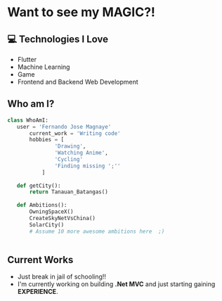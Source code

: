 # Want to see my MAGIC?!

## :computer: Technologies I Love
* Flutter
* Machine Learning
* Game
* Frontend and Backend Web Development


 ## Who am I?
 ```python
 class WhoAmI:
 	user = 'Fernando Jose Magnaye'
		current_work = 'Writing code'
		hobbies = [
				'Drawing',
				'Watching Anime',
				'Cycling'
				'Finding missing ';''
			]
	
	def getCity():
		return Tanauan_Batangas()
	
	def Ambitions():
		OwningSpaceX()
		CreateSkyNetVsChina()
		SolarCity()
		# Assume 10 more awesome ambitions here  ;)
	
 ```
 
## Current Works
 * Just break in jail of schooling!!
 * I'm currently working on  building **.Net MVC** and just starting gaining **EXPERIENCE**.
 
 
